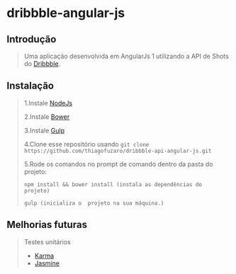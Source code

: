 # dribbble-angular-js

## Introdução

> Uma aplicação desenvolvida em AngularJs 1 utilizando a API de Shots do [Dribbble](http://developer.dribbble.com/).

## Instalação

> 1.Instale [NodeJs](https://nodejs.org/en/)
>
> 2.Instale [Bower](https://bower.io/)
>
> 3.Instale [Gulp](https://gulpjs.com/)
>
> 4.Clone esse repositório usando ` git clone https://github.com/thiagofuzaro/dribbble-api-angular-js.git `
>
> 5.Rode os comandos no prompt de comando dentro da pasta do projeto:
>
> ``` npm install && bower install (instala as dependências do projeto) ```
>
> ``` gulp (inicializa o  projeto na sua máquina.) ```

## Melhorias futuras

> Testes unitários
> * [Karma](https://karma-runner.github.io/)
> * [Jasmine](https://jasmine.github.io/)
